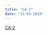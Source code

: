 ```yaml
---
title: "CA-2"
date: "13-03-2019"
---
```

<!--BEGIN ca ##-->
[CA-2](https://docs.google.com/document/d/1LC5qSkwf2jB1ea7KHYBBD1OC_gXjwJzMQlnEGp0Ze2s/edit?usp=sharing)
<!--END ca ##-->



